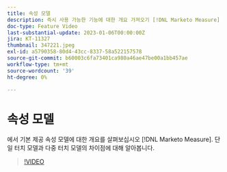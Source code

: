 ```yaml
---
title: 속성 모델
description: 즉시 사용 가능한 기능에 대한 개요 가져오기 [!DNL Marketo Measure] 속성 모델. 단일 터치 모델과 다중 터치 모델의 차이점에 대해 알아봅니다.
doc-type: Feature Video
last-substantial-update: 2023-01-06T00:00:00Z
jira: KT-11327
thumbnail: 347221.jpeg
exl-id: a5790358-80d4-43cc-8337-58a522157578
source-git-commit: b60003c6fa73401ca980a46ae47be00a1bb457ae
workflow-type: tm+mt
source-wordcount: '39'
ht-degree: 0%

---
```


# 속성 모델

에서 기본 제공 속성 모델에 대한 개요를 살펴보십시오 [!DNL Marketo Measure]. 단일 터치 모델과 다중 터치 모델의 차이점에 대해 알아봅니다.

>[!VIDEO](https://video.tv.adobe.com/v/347221/?quality=12&learn=on)
